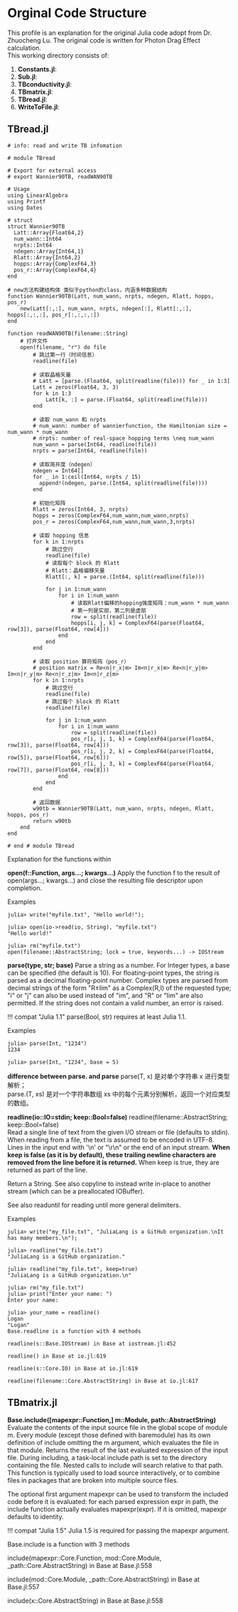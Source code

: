 # Orginal Code Structure
This profile is an explanation for the original Julia code adopt from Dr. Zhuocheng Lu. The original code is written for Photon Drag Effect calculation.  
This working directory consists of:  
1. **Constants.jl**:  
2. **Sub.jl**:  
3. **TBconductivity.jl**:  
4. **TBmatrix.jl**:  
5. **TBread.jl**:  
6. **WriteToFile.jl**:  

## TBread.jl
```
# info: read and write TB infomation

# module TBread

# Export for external access
# export Wannier90TB, readWAN90TB

# Usage
using LinearAlgebra
using Printf
using Dates

# struct
struct Wannier90TB
  Latt::Array{Float64,2}
  num_wann::Int64
  nrpts::Int64
  ndegen::Array{Int64,1}
  Rlatt::Array{Int64,2}
  hopps::Array{ComplexF64,3}
  pos_r::Array{ComplexF64,4}
end

# new方法构建结构体 类似于python的class，内涵多种数据结构
function Wannier90TB(Latt, num_wann, nrpts, ndegen, Rlatt, hopps, pos_r)
    new(Latt[:,:], num_wann, nrpts, ndegen[:], Rlatt[:,:], hopps[:,:,:], pos_r[:,:,:,:])
end
 
function readWAN90TB(filename::String)
    # 打开文件
    open(filename, "r") do file
        # 跳过第一行（时间信息）
        readline(file)

        # 读取晶格矢量
        # Latt = [parse.(Float64, split(readline(file))) for _ in 1:3]
        Latt = zeros(Float64, 3, 3) 
        for k in 1:3
            Latt[k, :] = parse.(Float64, split(readline(file)))
        end
        
        # 读取 num_wann 和 nrpts
        # num_wann: number of wannierfunction, the Hamiltonian size = num_wann * num_wann
        # nrpts: number of real-space hopping terms \neq num_wann
        num_wann = parse(Int64, readline(file))
        nrpts = parse(Int64, readline(file))
        
        # 读取简并度（ndegen）
        ndegen = Int64[]
        for _ in 1:ceil(Int64, nrpts / 15)
          append!(ndegen, parse.(Int64, split(readline(file))))
        end

        # 初始化矩阵
        Rlatt = zeros(Int64, 3, nrpts)  
        hopps = zeros(ComplexF64,num_wann,num_wann,nrpts)
        pos_r = zeros(ComplexF64,num_wann,num_wann,3,nrpts) 
        
        # 读取 hopping 信息
        for k in 1:nrpts
            # 跳过空行
            readline(file)
            # 读取每个 block 的 Rlatt
            # Rlatt：晶格偏移矢量
            Rlatt[:, k] = parse.(Int64, split(readline(file)))
            
            for j in 1:num_wann
                for i in 1:num_wann
                    # 读取Rlatt偏移的hopping强度矩阵：num_wann * num_wann
                    # 第一列是实部，第二列是虚部
                    row = split(readline(file))
                    hopps[i, j, k] = ComplexF64(parse(Float64, row[3]), parse(Float64, row[4]))
                end
            end
        end
        
        # 读取 position 算符矩阵（pos_r）
        # position matrix = Re<n|r_x|m> Im<n|r_x|m> Re<n|r_y|m> Im<n|r_y|m> Re<n|r_z|m> Im<n|r_z|m>
        for k in 1:nrpts
            # 跳过空行
            readline(file)
            # 跳过每个 block 的 Rlatt
            readline(file)
            
            for j in 1:num_wann
                for i in 1:num_wann
                    row = split(readline(file))
                    pos_r[i, j, 1, k] = ComplexF64(parse(Float64, row[3]), parse(Float64, row[4]))
                    pos_r[i, j, 2, k] = ComplexF64(parse(Float64, row[5]), parse(Float64, row[6]))
                    pos_r[i, j, 3, k] = ComplexF64(parse(Float64, row[7]), parse(Float64, row[8]))
                end
            end
        end
        
        # 返回数据
        w90tb = Wannier90TB(Latt, num_wann, nrpts, ndegen, Rlatt, hopps, pos_r)
        return w90tb
    end
end

# end # module TBread
```
Explanation for the functions within

**open(f::Function, args...; kwargs...)**
Apply the function f to the result of open(args...; kwargs...) and close the resulting file descriptor upon completion.

Examples
```
julia> write("myfile.txt", "Hello world!");

julia> open(io->read(io, String), "myfile.txt")
"Hello world!"

julia> rm("myfile.txt")
open(filename::AbstractString; lock = true, keywords...) -> IOStream
```

**parse(type, str; base)**
Parse a string as a number. For Integer types, a base can be specified (the default is 10). For floating-point types, the string is parsed as a decimal floating-point number. Complex types are parsed from decimal strings of the form "R±Iim" as a Complex(R,I) of the requested type; "i" or "j" can also be used instead of "im", and "R" or "Iim" are also permitted. If the string does not contain a valid number, an error is raised.

!!! compat "Julia 1.1" parse(Bool, str) requires at least Julia 1.1.

Examples
```
julia> parse(Int, "1234")
1234

julia> parse(Int, "1234", base = 5)
```

**difference between parse. and parse**
parse(T, x) 是对单个字符串 x 进行类型解析；  
parse.(T, xs) 是对一个字符串数组 xs 中的每个元素分别解析，返回一个对应类型的数组。

**readline(io::IO=stdin; keep::Bool=false)**
readline(filename::AbstractString; keep::Bool=false)  
Read a single line of text from the given I/O stream or file (defaults to stdin). When reading from a file, the text is assumed to be encoded in UTF-8. Lines in the input end with '\n' or "\r\n" or the end of an input stream. **When keep is false (as it is by default), these trailing newline characters are removed from the line before it is returned.** When keep is true, they are returned as part of the line.  

Return a String. See also copyline to instead write in-place to another stream (which can be a preallocated IOBuffer).

See also readuntil for reading until more general delimiters.

Examples  
```
julia> write("my_file.txt", "JuliaLang is a GitHub organization.\nIt has many members.\n");

julia> readline("my_file.txt")
"JuliaLang is a GitHub organization."

julia> readline("my_file.txt", keep=true)
"JuliaLang is a GitHub organization.\n"

julia> rm("my_file.txt")
julia> print("Enter your name: ")
Enter your name:

julia> your_name = readline()
Logan
"Logan"
Base.readline is a function with 4 methods

readline(s::Base.IOStream) in Base at iostream.jl:452

readline() in Base at io.jl:619

readline(s::Core.IO) in Base at io.jl:619

readline(filename::Core.AbstractString) in Base at io.jl:617
```

## TBmatrix.jl

**Base.include([mapexpr::Function,] m::Module, path::AbstractString)** 
Evaluate the contents of the input source file in the global scope of module m. Every module (except those defined with baremodule) has its own definition of include omitting the m argument, which evaluates the file in that module. Returns the result of the last evaluated expression of the input file. During including, a task-local include path is set to the directory containing the file. Nested calls to include will search relative to that path. This function is typically used to load source interactively, or to combine files in packages that are broken into multiple source files.  

The optional first argument mapexpr can be used to transform the included code before it is evaluated: for each parsed expression expr in path, the include function actually evaluates mapexpr(expr). If it is omitted, mapexpr defaults to identity.  

!!! compat "Julia 1.5" Julia 1.5 is required for passing the mapexpr argument.  

Base.include is a function with 3 methods  

include(mapexpr::Core.Function, mod::Core.Module, _path::Core.AbstractString) in Base at Base.jl:558  

include(mod::Core.Module, _path::Core.AbstractString) in Base at Base.jl:557  

include(x::Core.AbstractString) in Base at Base.jl:558  

